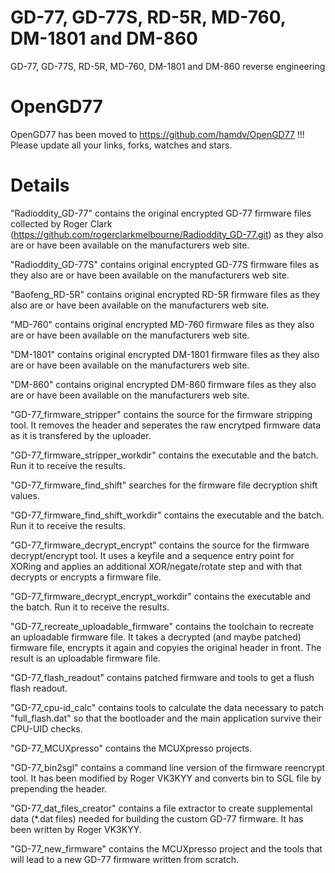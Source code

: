 # GD-77, GD-77S, RD-5R, MD-760, DM-1801 and DM-860
GD-77, GD-77S, RD-5R, MD-760, DM-1801 and DM-860 reverse engineering

# OpenGD77
OpenGD77 has been moved to https://github.com/hamdv/OpenGD77 !!! Please update all your links, forks, watches and stars.

# Details
"Radioddity_GD-77" contains the original encrypted GD-77 firmware files collected by Roger Clark (https://github.com/rogerclarkmelbourne/Radioddity_GD-77.git) as they also are or have been available on the manufacturers web site.

"Radioddity_GD-77S" contains original encrypted GD-77S firmware files as they also are or have been available on the manufacturers web site.

"Baofeng_RD-5R" contains original encrypted RD-5R firmware files as they also are or have been available on the manufacturers web site.

"MD-760" contains original encrypted MD-760 firmware files as they also are or have been available on the manufacturers web site.

"DM-1801" contains original encrypted DM-1801 firmware files as they also are or have been available on the manufacturers web site.

"DM-860" contains original encrypted DM-860 firmware files as they also are or have been available on the manufacturers web site.

"GD-77_firmware_stripper" contains the source for the firmware stripping tool. It removes the header and seperates the raw encrytped firmware data as it is transfered by the uploader.

"GD-77_firmware_stripper_workdir" contains the executable and the batch. Run it to receive the results.

"GD-77_firmware_find_shift" searches for the firmware file decryption shift values.

"GD-77_firmware_find_shift_workdir" contains the executable and the batch. Run it to receive the results.

"GD-77_firmware_decrypt_encrypt" contains the source for the firmware decrypt/encrypt tool. It uses a keyfile and a sequence entry point for XORing and applies an additional XOR/negate/rotate step and with that decrypts or encrypts a firmware file.

"GD-77_firmware_decrypt_encrypt_workdir" contains the executable and the batch. Run it to receive the results.
 
"GD-77_recreate_uploadable_firmware" contains the toolchain to recreate an uploadable firmware file. It takes a decrypted (and maybe patched) firmware file, encrypts it again and copyies the original header in front. The result is an uploadable firmware file.

"GD-77_flash_readout" contains patched firmware and tools to get a flush flash readout.

"GD-77_cpu-id_calc" contains tools to calculate the data necessary to patch "full_flash.dat" so that the bootloader and the main application survive their CPU-UID checks.

"GD-77_MCUXpresso" contains the MCUXpresso projects.

"GD-77_bin2sgl" contains a command line version of the firmware reencrypt tool. It has been modified by Roger VK3KYY and converts bin to SGL file by prepending the header.

"GD-77_dat_files_creator" contains a file extractor to create supplemental data (*.dat files) needed for building the custom GD-77 firmware. It has been written by Roger VK3KYY.

"GD-77_new_firmware" contains the MCUXpresso project and the tools that will lead to a new GD-77 firmware written from scratch.
